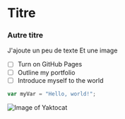 # Titre
### Autre titre
J'ajoute un peu de texte
Et une image

- [ ] Turn on GitHub Pages
- [ ] Outline my portfolio
- [ ] Introduce myself to the world

``` javascript
var myVar = "Hello, world!";
```

![Image of Yaktocat](https://octodex.github.com/images/yaktocat.png)

